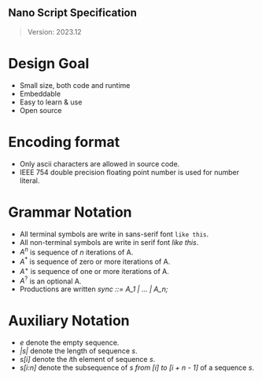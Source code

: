 Nano Script Specification
--------------------------

> Version: 2023.12

# Design Goal 
- Small size, both code and runtime
- Embeddable
- Easy to learn & use
- Open source

# Encoding format
- Only ascii characters are allowed in source code.
- IEEE 754 double precision floating point number is used for number literal.

# Grammar Notation
- All terminal symbols are write in sans-serif font `like this`.
- All non-terminal symbols are write in serif font *like this*.
- $A^n$ is sequence of $n$ iterations of A.
- $A^*$ is sequence of zero or more iterations of A.
- $A^+$ is sequence of one or more iterations of A.
- $A^?$ is an optional A.
- Productions are written *sync ::= A_1 | ... | A_n;*

# Auxiliary Notation
- *e* denote the empty sequence.
- *|s|* denote the length of sequence *s*.
- *s[i]* denote the *i*th element of sequence *s*.
- *s[i:n]* denote the subsequence of *s from [i] to [i + n - 1]* of a sequence *s*.
